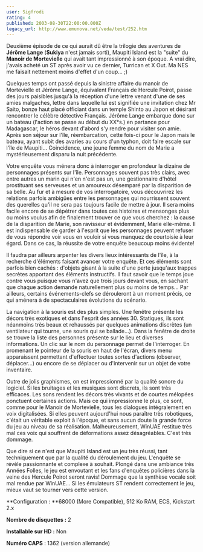 ```yaml
---
user: Sigfrodi
rating: 4
published: 2003-08-30T22:00:00.000Z
legacy_url: http://www.emunova.net/veda/test/252.htm
---
```

Deuxième épisode de ce qui aurait dû être la trilogie des aventures de **Jérôme Lange** (**Sukiya** n'est jamais sorti), Maupiti Island est la "suite" du **Manoir de Mortevielle** qui avait tant impressionné à son époque. A vrai dire, j'avais acheté un ST après avoir vu ce dernier, Turrican et X Out. Ma NES me faisait nettement moins d'effet d'un coup... ;)  

  

Quelques temps ont passé depuis la sinistre affaire du manoir de Mortevielle et Jérôme Lange, équivalent Français de Hercule Poirot, passe des jours paisibles jusqu'à la réception d'une lettre venant d'une de ses amies malgaches, lettre dans laquelle lui est signifiée une invitation chez Mr Saito, bonze haut placé officiant dans un temple Shinto au Japon et désirant rencontrer le célèbre détective Français. Jérôme Lange embarque donc sur un bateau (l'action se passe au début du XX°s.) en partance pour Madagascar, le héros devant d'abord s'y rendre pour visiter son amie. Après son séjour sur l'île, réembarcation, cette fois-ci pour le Japon mais le bateau, ayant subit des avaries au cours d'un typhon, doit faire escale sur l'île de Maupiti... Coincidence, une jeune femme du nom de Marie a mystérieusement disparu la nuit précédente.  

  

Votre enquête vous ménera donc à interroger en profondeur la dizaine de personnages présents sur l'île. Personnages souvent pas très clairs, avec entre autres un marin qui n'en n'est pas un, une gestionnaire d'hôtel prostituant ses serveuses et un amoureux désemparé par la disparition de sa belle. Au fur et à mesure de vos interrogatoire, vous découvrirez les relations parfois ambigües entre les personnages qui nourrissent souvent des querelles qu'il ne sera pas toujours facile de mettre à jour. Il sera moins facile encore de se dépétrer dans toutes ces histoires et mensonges plus ou moins voulus afin de finalement trouver ce que vous cherchez : la cause de la disparition de Marie, son ravisseur et évidemment, Marie elle-même. Il est indispensable de garder à l'esprit que les personnages peuvent refuser de vous répondre voir vous en vouloir si vous manquez de courtoisie à leur égard. Dans ce cas, la réussite de votre enquête beaucoup moins évidente!  

  

Il faudra par ailleurs arpenter les divers lieux intéressants de l'île, à la recherche d'éléments faisant avancer votre enquête. Et ces éléments sont parfois bien cachés : d'objets gisant à la suite d'une perte jusqu'aux trappes secrètes apportant des éléments instructifs. Il faut savoir que le temps joue contre vous puisque vous n'avez que trois jours devant vous, en sachant que chaque action demande naturellement plus ou moins de temps... Par ailleurs, certains événements-clefs se dérouleront à un moment précis, ce qui aménera à de spectaculaires évolutions du scénario.  

  

La navigation à la souris est des plus simples. Une fenêtre présente les décors très exotiques et dans l'esprit des années 30\. Statiques, ils sont néanmoins très beaux et rehaussés par quelques animations discrètes (un ventilateur qui tourne, une souris qui se ballade...). Dans la fenêtre de droite se trouve la liste des personnes présente sur le lieu et diverses informations. Un clic sur le nom du personnage permet de l'interroger. En promenant le pointeur de la souris en haut de l'écran, divers menu apparaissent permettant d'effectuer toutes sortes d'actions (observer, déplacer...) ou encore de se déplacer ou d'intervenir sur un objet de votre inventaire.  

  

Outre de jolis graphismes, on est impressionné par la qualité sonore du logiciel. Si les bruitages et les musiques sont discrets, ils sont très efficaces. Les sons rendent les décors très vivants et de courtes mélopées ponctuent certaines actions. Mais ce qui impressionne le plus, ce sont, comme pour le Manoir de Mortevielle, tous les dialogues intégralement en voix digitalisées. Si elles peuvent aujourd'hui nous paraître très robotiques, c'était un véritable exploit à l'époque, et sans aucun doute la grande force du jeu au niveau de sa réalisation. Malheureusement, WinUAE restitue très mal ces voix qui souffrent de déformations assez désagréables. C'est très dommage.  

  

Que dire si ce n'est que Maupiti Island est un jeu très réussi, tant techniquement que par la qualité du déroulement du jeu. L'enquête se révèle passionnante et complexe à souhait. Plongé dans une ambiance très Années Folles, le jeu est envoutant et les fans d'enquêtes policières dans la veine des Hercule Poirot seront ravis! Dommage que la synthèse vocale soit mal rendue par WinUAE... Si les émulateurs ST rendent correctement le jeu, mieux vaut se tourner vers cette version.  

  

**Configuration : **68000 (More Compatible), 512 Ko RAM, ECS, Kickstart 2.x  

  

**Nombre de disquettes :** 2  

  

**Installable sur HD :** Non  

  

**Numéro CAPS** : 1362 (version allemande)